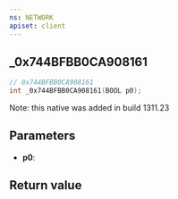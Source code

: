 ```yaml
---
ns: NETWORK
apiset: client
---
```

## _0x744BFBB0CA908161

```c
// 0x744BFBB0CA908161
int _0x744BFBB0CA908161(BOOL p0);
```

Note: this native was added in build 1311.23

## Parameters
* **p0**:

## Return value

